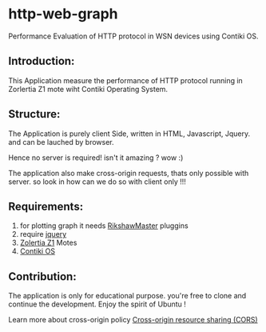 # http-web-graph

Performance Evaluation of HTTP protocol in WSN devices using Contiki OS.

## Introduction:
This Application measure the performance of HTTP protocol running in Zorlertia Z1 mote wiht Contiki Operating System.

 
## Structure:
The Application is purely client Side, written in HTML, Javascript, Jquery. and can be lauched by browser.

Hence no server is required! isn't it amazing ? wow :)

The application also make cross-origin requests, thats only possible with server. so look in how can we do so with client only !!!


## Requirements:

1. for plotting graph it needs [RikshawMaster](http://code.shutterstock.com/rickshaw/) pluggins
2. require [jquery](https://jquery.com/download/)
3. [Zolertia Z1](http://zolertia.io/z1) Motes
4. [Contiki OS](http://www.contiki-os.org/)


## Contribution:
The application is only for educational purpose. you're free to clone and continue the development. Enjoy the spirit of Ubuntu !

Learn more about cross-origin policy [Cross-origin resource sharing (CORS)](https://en.wikipedia.org/wiki/Cross-origin_resource_sharing)